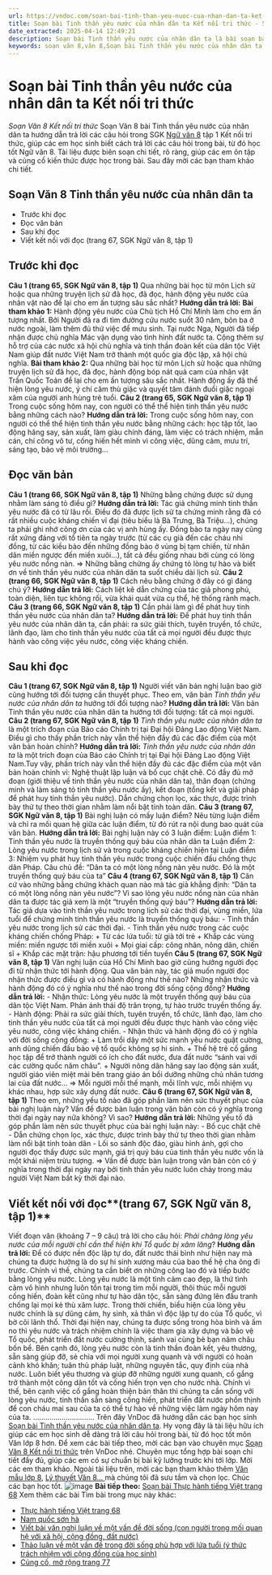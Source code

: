```yaml
---
url: https://vndoc.com/soan-bai-tinh-than-yeu-nuoc-cua-nhan-dan-ta-ket-noi-tri-thuc-299720
title: Soạn bài Tinh thần yêu nước của nhân dân ta Kết nối tri thức - Soạn Văn 8 Kết nối tri thức - VnDoc.com
date_extracted: 2025-04-14 12:49:21
description: Soạn bài Tinh thần yêu nước của nhân dân ta là bài soạn bài mẫu thuộc chương trình Ngữ văn lớp 8 KNTT học kì 1. Mời các bạn cùng tham khảo bài soạn để chuẩn bị cho bài học sắp tới của mình.
keywords: soạn văn 8,văn 8,Soạn bài Tinh thần yêu nước của nhân dân ta,ngữ văn 8,soan van 8,soạn văn lớp 8,giải văn 8,soạn văn 8 tập 1,soạn văn 8 Thực hành tiếng Việt trang 64,soạn Tinh thần yêu nước của nhân dân ta,soạn văn 8 kết nối tri thức,văn 8 chân trời sáng tạo,ngữ văn 8 kết nối tri thức,Tinh thần yêu nước của nhân dân ta,soạn bài Tinh thần yêu nước của nhân dân ta lớp 8,soạn văn 8 kntt,văn 8 kết nối tri thức
---
```


# Soạn bài Tinh thần yêu nước của nhân dân ta Kết nối tri thức
 _Soạn Văn 8 Kết nối tri thức_
Soạn Văn 8 bài Tinh thần yêu nước của nhân dân ta hướng dẫn trả lời các câu hỏi trong SGK [Ngữ văn 8](<https://vndoc.com/ngu-van-lop8>) tập 1 Kết nối tri thức, giúp các em học sinh biết cách trả lời các câu hỏi trong bài, từ đó học tốt Ngữ văn 8. Tài liệu được biên soạn chi tiết, rõ ràng, giúp các em ôn tập và củng cố kiến thức được học trong bài. Sau đây mời các bạn tham khảo chi tiết.
## Soạn Văn 8 Tinh thần yêu nước của nhân dân ta
  * Trước khi đọc
  * Đọc văn bản
  * Sau khi đọc
  * Viết kết nối với đọc \(trang 67, SGK Ngữ văn 8, tập 1\)

## **Trước khi đọc**
**Câu 1 \(trang 65, SGK Ngữ văn 8, tập 1\)**
Qua những bài học từ môn Lịch sử hoặc qua những truyện lịch sử đã học, đã đọc, hành động yêu nước của nhân vật nào để lại cho em ấn tượng sâu sắc nhất?
**Hướng dẫn trả lời:**
**Bài tham khảo 1:**
Hành động yêu nước của Chủ tịch Hồ Chí Minh làm cho em ấn tượng nhất. Bởi Người đã ra đi tìm đường cứu nước suốt 30 năm, bôn ba ở nước ngoài, làm thêm đủ thứ việc để mưu sinh. Tại nước Nga, Người đã tiếp nhận được chủ nghĩa Mác vận dụng vào tình hình đất nước ta. Cộng thêm sự hỗ trợ của các nước xã hội chủ nghĩa và tinh thần đoàn kết của dân tộc Việt Nam giúp đất nước Việt Nam trở thành một quốc gia độc lập, xã hội chủ nghĩa.
**Bài tham khảo 2:**
Qua những bài học từ môn Lịch sử hoặc qua những truyện lịch sử đã học, đã đọc, hành động bóp nát quả cam của nhân vật Trần Quốc Toản để lại cho em ấn tượng sâu sắc nhất. Hành động ấy đã thể hiện lòng yêu nước, ý chí căm thù giặc và quyết tâm đánh đuổi giặc ngoại xâm của người anh hùng trẻ tuổi.
**Câu 2 \(trang 65, SGK Ngữ văn 8, tập 1\)**
Trong cuộc sống hôm nay, con người có thể thể hiện tinh thần yêu nước bằng những cách nào?
**Hướng dẫn trả lời:**
Trong cuộc sống hôm nay, con người có thể thể hiện tinh thần yêu nước bằng những cách: học tập tốt, lao động hăng say, sản xuất, làm giàu chính đáng, làm việc có trách nhiệm, mẫn cán, chí công vô tư, cống hiến hết mình vì công việc, dũng cảm, mưu trí, sáng tạo, bảo vệ môi trường…
## **Đọc văn bản**
**Câu 1 \(trang 66, SGK Ngữ văn 8, tập 1\)**
Những bằng chứng được sử dụng nhằm làm sáng tỏ điều gì?
**Hướng dẫn trả lời:**
Tác giả chứng minh tinh thần yêu nước đã có từ lâu rồi. Điều đó đã được lịch sử ta chứng minh rằng đã có rất nhiều cuộc kháng chiến vĩ đại \(tiêu biểu là Bà Trưng, Bà Triệu...\), chúng ta phải ghi nhớ công ơn của các vị anh hùng ấy. Đồng bào ta ngày nay cũng rất xứng đáng với tổ tiên ta ngày trước \(từ các cụ già đến các cháu nhi đồng, từ các kiều bào đến những đồng bào ở vùng bị tạm chiến, từ nhân dân miền ngược đến miền xuôi...\), tất cả đều giống nhau bởi cùng có lòng yêu nước nồng nàn.
=> Những bằng chứng ấy chứng tỏ lòng tự hào và biết ơn về tinh thần yêu nước của nhân dân ta suốt chiều dài lịch sử.
**Câu 2 \(trang 66, SGK Ngữ văn 8, tập 1\)**
Cách nêu bằng chứng ở đây có gì đáng chú ý?
**Hướng dẫn trả lời:**
Cách liệt kê dẫn chứng của tác giả phong phú, toàn diện, liên tục không rối, vừa khái quát vừa cụ thể, hệ thống rành mạch.
**Câu 3 \(trang 66, SGK Ngữ văn 8, tập 1\)**
Cần phải làm gì để phát huy tinh thần yêu nước của nhân dân ta?
**Hướng dẫn trả lời:**
Để phát huy tinh thần yêu nước của nhân dân ta, cần phải: ra sức giải thích, tuyên truyền, tổ chức, lãnh đạo, làm cho tinh thần yêu nước của tất cả mọi người đều được thực hành vào công việc yêu nước, công việc kháng chiến.
## **Sau khi đọc**
**Câu 1 \(trang 67, SGK Ngữ văn 8, tập 1\)**
Người viết văn bản nghị luận bao giờ cũng hướng tới đối tượng cần thuyết phục. Theo em, văn bản _Tinh thần yêu nước của nhân dân ta_ hướng tới đối tượng nào?
**Hướng dẫn trả lời:**
Văn bản Tinh thần yêu nước của nhân dân ta hướng tới đối tượng: tất cả mọi người.
**Câu 2 \(trang 67, SGK Ngữ văn 8, tập 1\)**
_Tinh thần yêu nước của nhân dân ta_ là một trích đoạn của Báo cáo Chính trị tại Đại hội Đảng Lao động Việt Nam. Điều gì cho thấy phần trích này vẫn thể hiện đầy đủ các đặc điểm của một văn bản hoàn chỉnh?
**Hướng dẫn trả lời:**
_Tinh thần yêu nước của nhân dân ta_ là một trích đoạn của Báo cáo Chính trị tại Đại hội Đảng Lao động Việt Nam.Tuy vậy, phần trích này vẫn thể hiện đầy đủ các đặc điểm của một văn bản hoàn chỉnh vì: Nghệ thuật lập luận và bố cục chặt chẽ. Có đầy đủ mở đoạn \(giới thiệu về tinh thần yêu nước của nhân dân ta\), thân đoạn \(chứng minh và làm sáng tỏ tinh thần yêu nước ấy\), kết đoạn \(tổng kết và giải pháp để phát huy tinh thần yêu nước\). Dẫn chứng chọn lọc, xác thực, được trình bày thứ tự theo thời gian nhằm làm nổi bật tính toàn dân.
**Câu 3 \(trang 67, SGK Ngữ văn 8, tập 1\)**
Bài nghị luận có mấy luận điểm? Nêu từng luận điểm và chỉ ra mối quan hệ giữa các luận điểm, từ đó rút ra nội dung bao quát của văn bản.
**Hướng dẫn trả lời:**
Bài nghị luận này có 3 luận điểm:
Luận điểm 1: Tinh thần yêu nước là truyền thống quý báu của nhân dân ta
Luận điểm 2: Lòng yêu nước trong lịch sử và trong cuộc kháng chiến hiện tại
Luận điểm 3: Nhiệm vụ phát huy tinh thần yêu nước trong cuộc chiến đấu chống thực dân Pháp.
Câu chủ đề: “Dân ta có một lòng nồng nàn yêu nước. Đó là một truyền thống quý báu của ta”
**Câu 4 \(trang 67, SGK Ngữ văn 8, tập 1\)**
Căn cứ vào những bằng chứng khách quan nào mà tác giả khẳng định: “Dân ta có một lòng nồng nàn yêu nước”? Vì sao lòng yêu nước nồng nàn của nhân dân ta được tác giả xem là một “truyền thống quý báu”?
**Hướng dẫn trả lời:**
Tác giả dựa vào tinh thần yêu nước trong lịch sử các thời đại, vùng miền, lứa tuổi để chứng minh tinh thần yêu nước là truyền thống quý báu:
\- Tinh thần yêu nước trong lịch sử các thời đại.
\- Tinh thần yêu nước trong các cuộc kháng chiến chống Pháp:
\+ Từ các lứa tuổi: từ già tới trẻ
\+ Khắp các vùng miền: miền ngược tới miền xuôi
\+ Mọi giai cấp: công nhân, nông dân, chiến sĩ
\+ Khắp các mặt trận: hậu phương tới tiền tuyến
**Câu 5 \(trang 67, SGK Ngữ văn 8, tập 1\)**
Văn nghị luận của Hồ Chí Minh bao giờ cũng hướng người đọc đi từ nhận thức tới hành động. Qua văn bản này, tác giả muốn người đọc nhận thức được điều gì và có hành động như thế nào? Những nhận thức và hành động đó có ý nghĩa như thế nào trong đời sống cộng đồng?
**Hướng dẫn trả lời:**
\- Nhận thức: Lòng yêu nước là một truyền thống quý báu của dân tộc Việt Nam. Phản ánh thái độ trân trọng, tự hào trước truyền thống ấy.
\- Hành động: Phải ra sức giải thích, tuyên truyền, tổ chức, lãnh đạo, làm cho tinh thần yêu nước của tất cả mọi người đều được thực hành vào công việc yêu nước, công việc kháng chiến.
\- Nhận thức và hành động đó có ý nghĩa với đời sống cộng đồng:
\+ Làm trổi dậy một sức mạnh yêu nước quật cường, anh dũng chiến đấu bảo vệ tổ quốc không sợ hi sinh.
\+ Thế hệ trẻ cố gắng học tập để trở thành người có ích cho đất nước, đưa đất nước “sánh vai với các cường quốc năm châu”.
\+ Người nông dân hăng say lao động sản xuất, người giáo viên miệt mài bên trang giáo án bồi dưỡng những chủ nhân tương lai của đất nước…
=> Mỗi người mỗi thế mạnh, mỗi lĩnh vực, mỗi nhiệm vụ khác nhau, hợp sức xây dựng đất nước.
**Câu 6 \(trang 67, SGK Ngữ văn 8, tập 1\)**
Theo em, những yếu tố nào đã góp phần làm nên sức thuyết phục của bài nghị luận này? Vấn đề được bàn luận trong văn bản còn có ý nghĩa trong thời đại ngày nay nữa không? Vì sao?
**Hướng dẫn trả lời:**
Những yếu tố đã góp phần làm nên sức thuyết phục của bài nghị luận này:
\- Bố cục chặt chẽ
\- Dẫn chứng chọn lọc, xác thực, được trình bày thứ tự theo thời gian nhằm làm nổi bật tính toàn dân
\- Lối so sánh độc đáo, giàu hình ảnh, gợi cho người đọc thấy được sức mạnh, giá trị quý báu của tinh thần yêu nước vốn là một khái niệm trừu tượng.
=> Vấn đề được bàn luận trong văn bản còn có ý nghĩa trong thời đại ngày nay bởi tinh thần yêu nước luôn chảy trong máu người Việt Nam bất kỳ thời đại nào.
## **Viết kết nối với đọc****\(trang 67, SGK Ngữ văn 8, tập 1\)**
Viết đoạn văn \(khoảng 7 – 9 câu\) trả lời cho câu hỏi: _Phải chăng lòng yêu nước của mỗi người chỉ cần thể hiện khi Tổ quốc bị xâm lăng_?
**Hướng dẫn trả lời:**
Để có được nền độc lập tự do, đất nước thái bình như hiện nay mà chúng ta được hưởng là do sự hi sinh xương máu của bao thế hệ cha ông đi trước. Chính vì thế, chúng ta cần biết ơn những công lao đó và tiếp bước bằng lòng yêu nước. Lòng yêu nước là một tình cảm cao đẹp, là thứ tình cảm vô hình nhưng luôn tồn tại trong tim mỗi người, thôi thúc mỗi người cống hiến, đoàn kết cũng như tự hào dân tộc, sẵn sàng đứng lên đấu tranh chống lại mọi kẻ thù xâm lược. Trong thời chiến, biểu hiện của lòng yêu nước chính là sự dũng cảm, hy sinh, xả thân vì độc lập tự do của Tổ quốc, vì bờ cõi lãnh thổ. Thời đại hiện nay, chúng ta được sống trong hòa bình và ấm no thì yêu nước và trách nhiệm chính là việc tham gia xây dựng và bảo vệ Tổ quốc, phát triển đất nước cường thịnh, sánh vai cùng bè bạn năm châu bốn bể. Bên cạnh đó, lòng yêu nước còn là tinh thần đoàn kết, yêu thương, sẵn sàng giúp đỡ, sẻ chia với mọi người xung quanh và với người có hoàn cảnh khó khăn; tuân thủ pháp luật, những nguyên tắc, quy định của nhà nước. Luôn biết yêu thương và giúp đỡ những người xung quanh, cố gắng trở thành một công dân tốt và cống hiến trọn vẹn cho nước nhà. Chính vì thế, bên cạnh việc cố gắng hoàn thiện bản thân thì chúng ta cần sống với lòng yêu nước, tinh thần sẵn sàng cống hiến, phát triển đất nước phồn thịnh để con cháu mai sau của ta có thể tự hào về những việc làm ngày hôm nay của ta.
..............................
Trên đây VnDoc đã hướng dẫn các bạn học sinh [Soạn bài Tinh thần yêu nước của nhân dân ta](<https://vndoc.com/soan-bai-tinh-than-yeu-nuoc-cua-nhan-dan-ta-ket-noi-tri-thuc-299720>). Hy vọng đây là tài liệu hữu ích giúp các em học sinh dễ dàng trả lời câu hỏi trong bài, từ đó học tốt môn Văn lớp 8 hơn. Để xem các bài tiếp theo, mời các bạn vào chuyên mục [Soạn Văn 8 Kết nối tri thức](<https://vndoc.com/ngu-van-8-ket-noi-tri-thuc>) trên VnDoc nhé. Chuyên mục tổng hợp bài soạn chi tiết đầy đủ, giúp các em có sự chuẩn bị bài kỹ lưỡng trước khi tới lớp. Mời các em tham khảo.
Ngoài tài liệu trên, mời các bạn tham khảo thêm [Văn mẫu lớp 8](<https://vndoc.com/van-mau-lop8>), [Lý thuyết Văn 8... ](<https://vndoc.com/ly-thuyet-ngu-van8>)mà chúng tôi đã sưu tầm và chọn lọc. Chúc các bạn học tốt.
![image](https://i.vdoc.vn/data/image/2022/08/26/ban-tay.svg) **Bài tiếp theo:** [Soạn bài Thực hành tiếng Việt trang 68](<https://vndoc.com/soan-bai-thuc-hanh-tieng-viet-trang-68-ket-noi-tri-thuc-299726>)
Xem thêm các bài Tìm bài trong mục này khác:
  * [Thực hành tiếng Việt trang 68](</soan-bai-thuc-hanh-tieng-viet-trang-68-ket-noi-tri-thuc-299726>)
  * [Nam quốc sơn hà](</soan-bai-nam-quoc-son-ha-299733>)
  * [Viết bài văn nghị luận về một vấn đề đời sống \(con người trong mối quan hệ với xã hội, cộng đồng, đất nước\)](</soan-bai-viet-bai-van-nghi-luan-ve-mot-van-de-doi-song-con-nguoi-trong-moi-quan-he-voi-xa-hoi-cong-dong-dat-nuoc-299757>)
  * [Thảo luận về một vấn đề trong đời sống phù hợp với lứa tuổi \(ý thức trách nhiệm với cộng đồng của học sinh\) ](</soan-bai-thao-luan-ve-mot-van-de-trong-doi-song-phu-hop-voi-lua-tuoi-y-thuc-trach-nhiem-voi-cong-dong-cua-hoc-sinh-299766>)
  * [Củng cố, mở rộng trang 77 ](</soan-bai-cung-co-mo-rong-trang-77-tap-1-ket-noi-tri-thuc-299767>)

